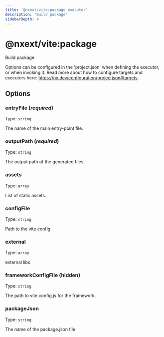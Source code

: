```yaml
---
title: '@nxext/vite:package executor'
description: 'Build package'
sidebarDepth: 4
---
```


# @nxext/vite:package

Build package

Options can be configured in the 'project.json' when defining the executor, or when invoking it. Read more about how to configure targets and executors here: https://nx.dev/configuration/projectjson#targets.

## Options

### entryFile (_**required**_)

Type: `string`

The name of the main entry-point file.

### outputPath (_**required**_)

Type: `string`

The output path of the generated files.

### assets

Type: `array`

List of static assets.

### configFile

Type: `string`

Path to the vite config

### external

Type: `array`

external libs

### frameworkConfigFile (**hidden**)

Type: `string`

The path to vite.config.js for the framework.

### packageJson

Type: `string`

The name of the package.json file
